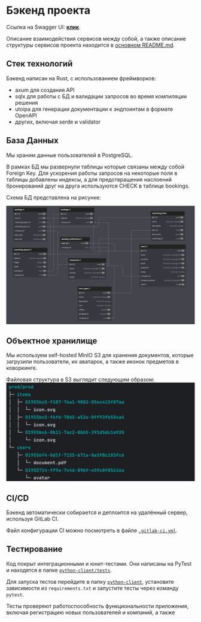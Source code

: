 # Бэкенд проекта

Ссылка на Swagger UI: [**клик**](https://prod-team-13-cltnksuj.final.prodcontest.ru/api/swagger-ui/).

Описание взаимодействия сервисов между собой, а также описание структуры сервисов проекта
находится в [основном README.md](../README.md).

## Стек технологий

Бэкенд написан на Rust, с использованием фреймворков:

- axum для создания API
- sqlx для работы с БД и валидации запросов во время компиляции решения
- utoipa для генерации документации к эндпоинтам в формате OpenAPI
- других, включая serde и validator

## База Данных

Мы храним данные пользователей в PostgreSQL.

В рамках БД мы развернули таблицы которые связаны между собой Foreign Key.
Для ускорения работы запросов на некоторые поля в таблицы добавлены индексы,
а для предотвращения наслоений бронирований друг на друга используются CHECK в таблице bookings.

Схема БД представлена на рисунке:

![](../files/db_scheme.png)

## Объектное хранилище

Мы используем self-hosted MinIO S3 для хранения документов, которые загрузили пользователи, их аватарок, а также иконок
предметов в коворкинге.

Файловая структура в S3 выглядит следующим образом:
![](../files/s3_structure.png)

## CI/CD

Бэкенд автоматически собирается и деплоится на удалённый сервер, используя GitLab CI.

Файл конфигурации CI можно посмотреть в файле [`.gitlab-ci.yml`](../.gitlab-ci.yml).

## Тестирование

Код покрыт интеграционными и юнит-тестами.
Они написаны на PyTest и находятся в папке [`python-client/tests`](./python-client/tests).

Для запуска тестов перейдите в папку [`python-client`](./python-client), установите зависимости из `requirements.txt`
и запустите тесты через команду `pytest`.

Тесты проверяют работоспособность функциональности приложения,
включая регистрацию новых пользователей и компаний, а также
